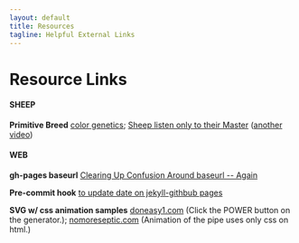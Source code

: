 ```yaml
---
layout: default
title: Resources
tagline: Helpful External Links
---
```


# Resource Links
#### SHEEP
**Primitive Breed**
[color genetics](https://www.icelandicsheep.com/resources/articles/color-genetics-in-icelandic-sheep/); [Sheep listen only to their Master](https://youtu.be/e45dVgWgV64) ([another video](https://www.youtube.com/watch?v=sj3vb1EmHv0))
#### WEB
**gh-pages baseurl**
[Clearing Up Confusion Around baseurl -- Again](https://byparker.com/blog/2014/clearing-up-confusion-around-baseurl/)

**Pre-commit hook**
[to update date on jekyll-githbub pages](https://stackoverflow.com/questions/14978474/)

**SVG w/ css animation samples**
[doneasy1.com](https://www.doneasy1.com) (Click the POWER button on the generator.); [nomoreseptic.com](https://www.nomoreseptic.com) (Animation of the pipe uses only css on html.)
